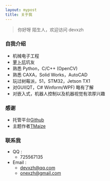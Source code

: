 ```yaml
---
layout: mypost
title: 关于我
---
```


> 你好呀 陌生人，欢迎访问 devxzh

### 自我介绍

- 机械电子工程
- [萝卜坑](https://www.cnrobocon.net/)坑友
- 熟悉 Python，C/C++ (OpenCV)
- 熟悉 CAXA，Solid Works，AutoCAD
- 玩过树莓派，51，STM32，Jetson TX1
- 对GUI(QT，C# Winform/WPF) 略有了解
- 对嵌入式，机器人控制以及机器视觉有浓厚兴趣

### 感谢

- 托管平台[Github](https://pages.github.com/)
- 主题作者[TMaize](https://github.com/TMaize/tmaize-blog)

### 联系我

- QQ : 
  - 725567135
- Email :  
  - devxzh@qq.com
  - onexzh@gmail.com
